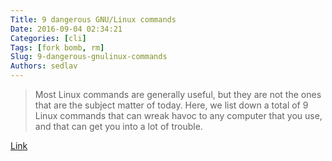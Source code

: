 ```yaml
---
Title: 9 dangerous GNU/Linux commands 
Date: 2016-09-04 02:34:21
Categories: [cli]
Tags: [fork bomb, rm]
Slug: 9-dangerous-gnulinux-commands
Authors: sedlav
---
```


> Most Linux commands are generally useful, but they are not the ones that are the subject matter of today. Here, we list down a total of 9 Linux commands that can wreak havoc to any computer that you use, and that can get you into a lot of trouble.

[Link](http://www.techworm.net/2016/09/9-dangerous-linux-commands-never-execute-computer.html)
